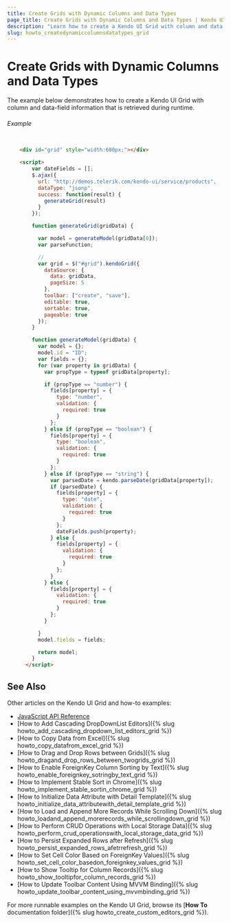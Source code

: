 ```yaml
---
title: Create Grids with Dynamic Columns and Data Types
page_title: Create Grids with Dynamic Columns and Data Types | Kendo UI Grid
description: "Learn how to create a Kendo UI Grid with column and data fields information which is retrieved during runtime."
slug: howto_createdynamiccolumnsdatatypes_grid
---
```


# Create Grids with Dynamic Columns and Data Types

The example below demonstrates how to create a Kendo UI Grid with column and data-field information that is retrieved during runtime.

###### Example

```html

    <div id="grid" style="width:600px;"></div>

    <script>
        var dateFields = [];
        $.ajax({
          url: "http://demos.telerik.com/kendo-ui/service/products",
          dataType: "jsonp",
          success: function(result) {
            generateGrid(result)
          }
        });

        function generateGrid(gridData) {

          var model = generateModel(gridData[0]);
          var parseFunction;

          //
          var grid = $("#grid").kendoGrid({
            dataSource: {
              data: gridData,
              pageSize: 5
            },
            toolbar: ["create", "save"],
            editable: true,
            sortable: true,
            pageable: true
          });
        }

        function generateModel(gridData) {
          var model = {};
          model.id = "ID";
          var fields = {};
          for (var property in gridData) {
            var propType = typeof gridData[property];

            if (propType == "number") {
              fields[property] = {
                type: "number",
                validation: {
                  required: true
                }
              };
            } else if (propType == "boolean") {
              fields[property] = {
                type: "boolean",
                validation: {
                  required: true
                }
              };
            } else if (propType == "string") {
              var parsedDate = kendo.parseDate(gridData[property]);
              if (parsedDate) {
                fields[property] = {
                  type: "date",
                  validation: {
                    required: true
                  }
                };
                dateFields.push(property);
              } else {
                fields[property] = {
                  validation: {
                    required: true
                  }
                };
              }
            } else {
              fields[property] = {
                validation: {
                  required: true
                }
              };
            }

          }
          model.fields = fields;

          return model;
        }
      </script>
```

## See Also

Other articles on the Kendo UI Grid and how-to examples:

* [JavaScript API Reference](/api/javascript/ui/grid)
* [How to Add Cascading DropDownList Editors]({% slug howto_add_cascading_dropdown_list_editors_grid %})
* [How to Copy Data from Excel]({% slug howto_copy_datafrom_excel_grid %})
* [How to Drag and Drop Rows between Grids]({% slug howto_dragand_drop_rows_between_twogrids_grid %})
* [How to Enable ForeignKey Column Sorting by Text]({% slug howto_enable_foreignkey_sotringby_text_grid %})
* [How to Implement Stable Sort in Chrome]({% slug howto_implement_stable_sortin_chrome_grid %})
* [How to Initialize Data Attribute with Detail Template]({% slug howto_initialize_data_attributewith_detail_template_grid %})
* [How to Load and Append More Records While Scrolling Down]({% slug howto_loadand_append_morerecords_while_scrollingdown_grid %})
* [How to Perform CRUD Operations with Local Storage Data]({% slug howto_perform_crud_operationswith_local_storage_data_grid %})
* [How to Persist Expanded Rows after Refresh]({% slug howto_persist_expanded_rows_afetrrefresh_grid %})
* [How to Set Cell Color Based on ForeignKey Values]({% slug howto_set_cell_color_basedon_foreignkey_values_grid %})
* [How to Show Tooltip for Column Records]({% slug howto_show_tooltipfor_column_records_grid %})
* [How to Update Toolbar Content Using MVVM Binding]({% slug howto_update_toolbar_content_using_mvvmbinding_grid %})

For more runnable examples on the Kendo UI Grid, browse its [**How To** documentation folder]({% slug howto_create_custom_editors_grid %}).
